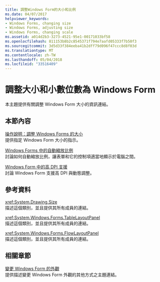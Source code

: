 ```yaml
---
title: 調整Windows Form的大小和比例
ms.date: 04/07/2017
helpviewer_keywords:
- Windows Forms, changing size
- Windows Forms, adjusting size
- Windows Forms, changing scale
ms.assetid: a014d2b3-3273-4521-95e1-00171033bf58
ms.openlocfilehash: 811153b8b2c8545371f794e7aafd05333f7b50f3
ms.sourcegitcommit: 3d5d33f384eeba41b2dff79d096f47ccc8d8f03d
ms.translationtype: MT
ms.contentlocale: zh-TW
ms.lasthandoff: 05/04/2018
ms.locfileid: "33516409"
---
```

# <a name="adjusting-the-size-and-scale-of-windows-forms"></a>調整大小和小數位數為 Windows Form
本主題提供有關調整 Windows Form 大小的資訊連結。  
  
## <a name="in-this-section"></a>本節內容  
 [操作說明：調整 Windows Forms 的大小](~/docs/framework/winforms/how-to-resize-windows-forms.md)  
 提供指定 Windows Form 大小的指示。  
  
 [Windows Forms 中的自動縮放比例](~/docs/framework/winforms/automatic-scaling-in-windows-forms.md)  
 討論如何自動縮放比例，讓表單和它的控制項適當地顯示於電腦之間。  
  
 [Windows Form 中的高 DPI 支援](../../../docs/framework/winforms/high-dpi-support-in-windows-forms.md)    
 討論 Windows Form 支援高 DPI 與動態調整。 
  
## <a name="reference"></a>參考資料  
 <xref:System.Drawing.Size>  
 描述這個類別，並且提供其所有成員的連結。  
  
 <xref:System.Windows.Forms.TableLayoutPanel>  
 描述這個類別，並且提供其所有成員的連結。  
  
 <xref:System.Windows.Forms.FlowLayoutPanel>  
 描述這個類別，並且提供其所有成員的連結。  
  
## <a name="related-sections"></a>相關章節  
 [變更 Windows Form 的外觀](~/docs/framework/winforms/changing-the-appearance-of-windows-forms.md)  
 提供描述變更 Windows Form 外觀的其他方式之主題連結。
